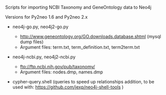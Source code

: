 Scripts for importing NCBI Taxonomy and GeneOntology data to Neo4j

Versions for Py2neo 1.6 and Py2neo 2.x

* neo4j-go.py, neo4j2-go.py
    * http://www.geneontology.org/GO.downloads.database.shtml (mysql dump files)
	* Argument files: term.txt, term_definition.txt, term2term.txt
* neo4j-ncbi.py, neo4j2-ncbi.py
	* ftp://ftp.ncbi.nih.gov/pub/taxonomy/
	* Argument files: nodes.dmp, names.dmp

* cypher-query.shell (queries to speed up relationships addition, to be used with: https://github.com/jexp/neo4j-shell-tools )

